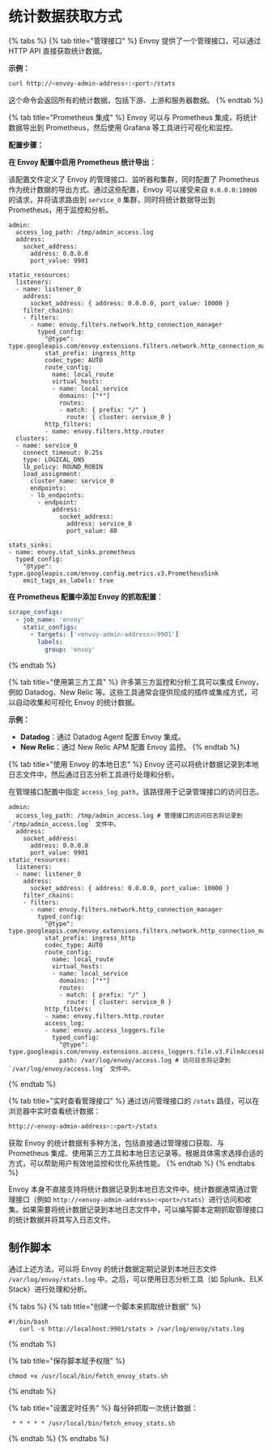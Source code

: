 # 统计数据获取方式



{% tabs %}
{% tab title="管理接口" %}
Envoy 提供了一个管理接口，可以通过 HTTP API 直接获取统计数据。

**示例：**

```sh
curl http://<envoy-admin-address>:<port>/stats
```

这个命令会返回所有的统计数据，包括下游、上游和服务器数据。
{% endtab %}

{% tab title="Prometheus 集成" %}
Envoy 可以与 Prometheus 集成，将统计数据导出到 Prometheus，然后使用 Grafana 等工具进行可视化和监控。

**配置步骤：**

**在 Envoy 配置中启用 Prometheus 统计导出**：

该配置文件定义了 Envoy 的管理接口、监听器和集群，同时配置了 Prometheus 作为统计数据的导出方式。通过这些配置，Envoy 可以接受来自 `0.0.0.0:10000` 的请求，并将请求路由到 `service_0` 集群，同时将统计数据导出到 Prometheus，用于监控和分析。

```
admin:
  access_log_path: /tmp/admin_access.log
  address:
    socket_address:
      address: 0.0.0.0
      port_value: 9901

static_resources:
  listeners:
  - name: listener_0
    address:
      socket_address: { address: 0.0.0.0, port_value: 10000 }
    filter_chains:
    - filters:
      - name: envoy.filters.network.http_connection_manager
        typed_config:
          "@type": type.googleapis.com/envoy.extensions.filters.network.http_connection_manager.v3.HttpConnectionManager
          stat_prefix: ingress_http
          codec_type: AUTO
          route_config:
            name: local_route
            virtual_hosts:
            - name: local_service
              domains: ["*"]
              routes:
              - match: { prefix: "/" }
                route: { cluster: service_0 }
          http_filters:
          - name: envoy.filters.http.router
  clusters:
  - name: service_0
    connect_timeout: 0.25s
    type: LOGICAL_DNS
    lb_policy: ROUND_ROBIN
    load_assignment:
      cluster_name: service_0
      endpoints:
      - lb_endpoints:
        - endpoint:
            address:
              socket_address:
                address: service_0
                port_value: 80

stats_sinks:
- name: envoy.stat_sinks.prometheus
  typed_config:
    "@type": type.googleapis.com/envoy.config.metrics.v3.PrometheusSink
    emit_tags_as_labels: true

```

**在 Prometheus 配置中添加 Envoy 的抓取配置**：

```yaml
scrape_configs:
  - job_name: 'envoy'
    static_configs:
      - targets: ['<envoy-admin-address>:9901']
        labels:
          group: 'envoy'
```
{% endtab %}

{% tab title="使用第三方工具" %}
许多第三方监控和分析工具可以集成 Envoy，例如 Datadog、New Relic 等。这些工具通常会提供现成的插件或集成方式，可以自动收集和可视化 Envoy 的统计数据。

**示例：**

* **Datadog**：通过 Datadog Agent 配置 Envoy 集成。
* **New Relic**：通过 New Relic APM 配置 Envoy 监控。
{% endtab %}

{% tab title="使用 Envoy 的本地日志" %}
Envoy 还可以将统计数据记录到本地日志文件中，然后通过日志分析工具进行处理和分析。

在管理接口配置中指定 `access_log_path`，该路径用于记录管理接口的访问日志。

```
admin:
  access_log_path: /tmp/admin_access.log # 管理接口的访问日志将记录到 `/tmp/admin_access.log` 文件中。
  address:
    socket_address:
      address: 0.0.0.0
      port_value: 9901
static_resources:
  listeners:
  - name: listener_0
    address:
      socket_address: { address: 0.0.0.0, port_value: 10000 }
    filter_chains:
    - filters:
      - name: envoy.filters.network.http_connection_manager
        typed_config:
          "@type": type.googleapis.com/envoy.extensions.filters.network.http_connection_manager.v3.HttpConnectionManager
          stat_prefix: ingress_http
          codec_type: AUTO
          route_config:
            name: local_route
            virtual_hosts:
            - name: local_service
              domains: ["*"]
              routes:
              - match: { prefix: "/" }
                route: { cluster: service_0 }
          http_filters:
          - name: envoy.filters.http.router
          access_log:
          - name: envoy.access_loggers.file
            typed_config:
              "@type": type.googleapis.com/envoy.extensions.access_loggers.file.v3.FileAccessLog
              path: /var/log/envoy/access.log # 访问日志将记录到 `/var/log/envoy/access.log` 文件中。
```


{% endtab %}

{% tab title="实时查看管理接口" %}
通过访问管理接口的 `/stats` 路径，可以在浏览器中实时查看统计数据：

```sh
http://<envoy-admin-address>:<port>/stats
```

获取 Envoy 的统计数据有多种方法，包括直接通过管理接口获取、与 Prometheus 集成、使用第三方工具和本地日志记录等。根据具体需求选择合适的方式，可以帮助用户有效地监控和优化系统性能。
{% endtab %}
{% endtabs %}

Envoy 本身不直接支持将统计数据记录到本地日志文件中。统计数据通常通过管理接口（例如 `http://<envoy-admin-address>:<port>/stats`）进行访问和收集。如果需要将统计数据记录到本地日志文件中，可以编写脚本定期抓取管理接口的统计数据并将其写入日志文件。

## 制作脚本

通过上述方法，可以将 Envoy 的统计数据定期记录到本地日志文件 `/var/log/envoy/stats.log` 中。之后，可以使用日志分析工具（如 Splunk、ELK Stack）进行处理和分析。

{% tabs %}
{% tab title="创建一个脚本来抓取统计数据" %}
```
#!/bin/bash
   curl -s http://localhost:9901/stats > /var/log/envoy/stats.log
```
{% endtab %}

{% tab title="保存脚本赋予权限" %}
```
chmod +x /usr/local/bin/fetch_envoy_stats.sh
```
{% endtab %}

{% tab title="设置定时任务" %}
每分钟抓取一次统计数据：

```
 * * * * * /usr/local/bin/fetch_envoy_stats.sh
```
{% endtab %}
{% endtabs %}
